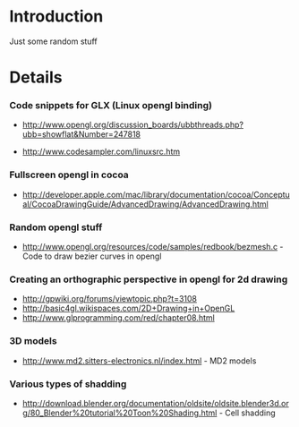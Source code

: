 # Introduction #

Just some random stuff


# Details #

### Code snippets for GLX (Linux opengl binding) ###

  * http://www.opengl.org/discussion_boards/ubbthreads.php?ubb=showflat&Number=247818

  * http://www.codesampler.com/linuxsrc.htm

### Fullscreen opengl in cocoa ###

  * http://developer.apple.com/mac/library/documentation/cocoa/Conceptual/CocoaDrawingGuide/AdvancedDrawing/AdvancedDrawing.html

### Random opengl stuff ###

  * http://www.opengl.org/resources/code/samples/redbook/bezmesh.c - Code to draw bezier curves in opengl

### Creating an orthographic perspective in opengl for 2d drawing ###

  * http://gpwiki.org/forums/viewtopic.php?t=3108
  * http://basic4gl.wikispaces.com/2D+Drawing+in+OpenGL
  * http://www.glprogramming.com/red/chapter08.html

### 3D models ###

  * http://www.md2.sitters-electronics.nl/index.html - MD2 models

### Various types of shadding ###

  * http://download.blender.org/documentation/oldsite/oldsite.blender3d.org/80_Blender%20tutorial%20Toon%20Shading.html - Cell shadding